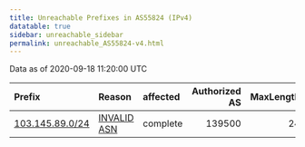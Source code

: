```yaml
---
title: Unreachable Prefixes in AS55824 (IPv4)
datatable: true
sidebar: unreachable_sidebar
permalink: unreachable_AS55824-v4.html
---
```


Data as of 2020-09-18 11:20:00 UTC


<div class="datatable-begin"></div>

| Prefix                                                   | Reason                                                                                                 | affected   |   Authorized AS |   MaxLength | Anchor                                       |   unreachable /24s |
|:---------------------------------------------------------|:-------------------------------------------------------------------------------------------------------|:-----------|----------------:|------------:|:---------------------------------------------|-------------------:|
| [103.145.89.0/24](https://stat.ripe.net/103.145.89.0/24) | [INVALID ASN](https://rpki-validator.ripe.net/announcement-preview?asn=AS55824&prefix=103.145.89.0/24) | complete   |          139500 |          24 | [APNIC](unreachable_APNIC_RPKI_Root-v4.html) |                  1 |

<div class="datatable-end"></div>